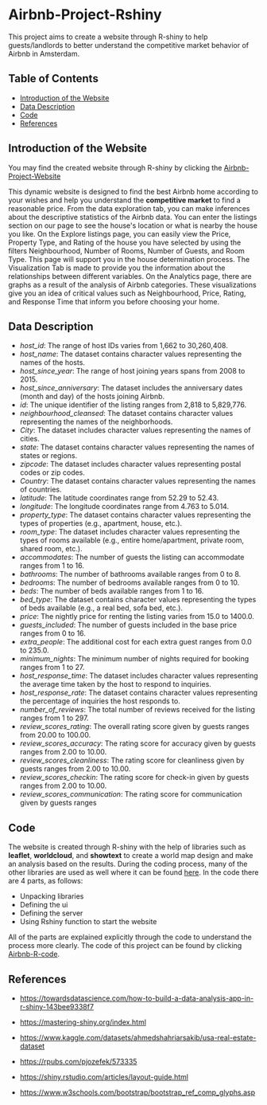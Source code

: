 # Airbnb-Project-Rshiny

This project aims to create a website through R-shiny to help guests/landlords to better understand the competitive market behavior of Airbnb in Amsterdam.

## Table of Contents

- [Introduction of the Website](#introduction-of-the-website)
- [Data Description](#data-description)
- [Code](#code)
- [References](#references)

## Introduction of the Website

You may find the created website through R-shiny by clicking the [Airbnb-Project-Website](http://127.0.0.1:3841/)


This dynamic website is designed to find the best Airbnb home according to your wishes and help you understand the **competitive market** to find a reasonable price. From the data exploration tab, you can make inferences about the descriptive statistics of the Airbnb data. You can enter the listings section on our page to see the house's location or what is nearby the house you like. On the Explore listings page, you can easily view the Price, Property Type, and Rating of the house you have selected by using the filters Neighbourhood, Number of Rooms, Number of Guests, and Room Type. This page will support you in the house determination process. The Visualization Tab is made to provide you the information about the relationships between different variables. On the Analytics page, there are graphs as a result of the analysis of Airbnb categories. These visualizations give you an idea of critical values such as Neighbourhood, Price, Rating, and Response Time that inform you before choosing your home.

## Data Description

+ *host_id*: The range of host IDs varies from 1,662 to 30,260,408.
+ *host_name*: The dataset contains character values representing the names of the hosts.
+ *host_since_year*: The range of host joining years spans from 2008 to 2015.
+ *host_since_anniversary*: The dataset includes the anniversary dates (month and day) of the hosts joining Airbnb.
+ *id*: The unique identifier of the listing ranges from 2,818 to 5,829,776.
+ *neighbourhood_cleansed*: The dataset contains character values representing the names of the neighborhoods.
+ *City*: The dataset includes character values representing the names of cities.
+ *state*: The dataset contains character values representing the names of states or regions.
+ *zipcode*: The dataset includes character values representing postal codes or zip codes.
+ *Country*: The dataset contains character values representing the names of countries.
+ *latitude*: The latitude coordinates range from 52.29 to 52.43.
+ *longitude*: The longitude coordinates range from 4.763 to 5.014.
+ *property_type*: The dataset contains character values representing the types of properties (e.g., apartment, house, etc.).
+ *room_type*: The dataset includes character values representing the types of rooms available (e.g., entire home/apartment, private room, shared room, etc.).
+ *accommodates*: The number of guests the listing can accommodate ranges from 1 to 16.
+ *bathrooms*: The number of bathrooms available ranges from 0 to 8.
+ *bedrooms*: The number of bedrooms available ranges from 0 to 10.
+ *beds*: The number of beds available ranges from 1 to 16.
+ *bed_type*: The dataset contains character values representing the types of beds available (e.g., a real bed, sofa bed, etc.).
+ *price*: The nightly price for renting the listing varies from 15.0 to 1400.0.
+ *guests_included*: The number of guests included in the base price ranges from 0 to 16.
+ *extra_people*: The additional cost for each extra guest ranges from 0.0 to 235.0.
+ *minimum_nights*: The minimum number of nights required for booking ranges from 1 to 27.
+ *host_response_time*: The dataset includes character values representing the average time taken by the host to respond to inquiries.
+ *host_response_rate*: The dataset contains character values representing the percentage of inquiries the host responds to.
+ *number_of_reviews*: The total number of reviews received for the listing ranges from 1 to 297.
+ *review_scores_rating*: The overall rating score given by guests ranges from 20.00 to 100.00.
+ *review_scores_accuracy*: The rating score for accuracy given by guests ranges from 2.00 to 10.00.
+ *review_scores_cleanliness*: The rating score for cleanliness given by guests ranges from 2.00 to 10.00.
+ *review_scores_checkin*: The rating score for check-in given by guests ranges from 2.00 to 10.00.
+ *review_scores_communication*: The rating score for communication given by guests ranges

## Code

The website is created through R-shiny with the help of libraries such as **leaflet**, **worldcloud**, and **showtext** to create a world map design and make an analysis based on the results. During the coding process, many of the other libraries are used as well where it can be found [here](https://github.com/FurkanDanisman/Airbnb-Project---Rshiny/blob/main/Code/Libraries%20and%20Packages). In the code there are 4 parts, as follows:

- Unpacking libraries 
- Defining the ui
- Defining the server
- Using Rshiny function to start the website

All of the parts are explained explicitly through the code to understand the process more clearly. The code of this project can be found by clicking [Airbnb-R-code](https://github.com/FurkanDanisman/Airbnb-Project---Rshiny/blob/main/Code/Airbnb-Project-Rshiny-code.R).

## References

* https://towardsdatascience.com/how-to-build-a-data-analysis-app-in-r-shiny-143bee9338f7


* https://mastering-shiny.org/index.html


* https://www.kaggle.com/datasets/ahmedshahriarsakib/usa-real-estate-dataset


* https://rpubs.com/pjozefek/573335


* https://shiny.rstudio.com/articles/layout-guide.html


* https://www.w3schools.com/bootstrap/bootstrap_ref_comp_glyphs.asp
